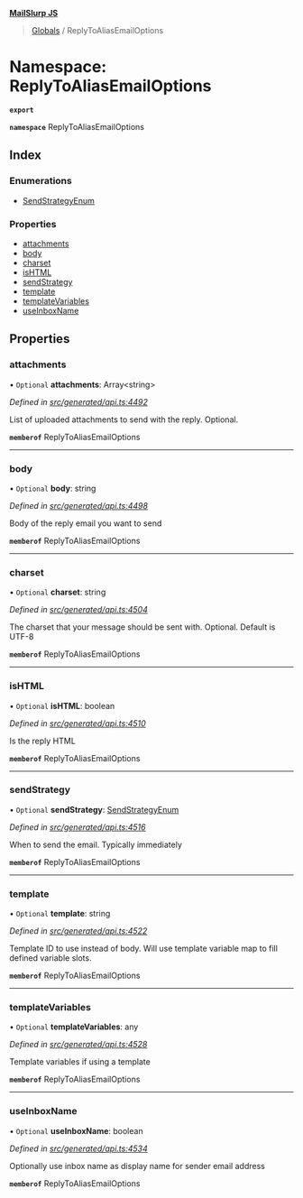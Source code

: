**[MailSlurp JS](../README.md)**

> [Globals](../README.md) / ReplyToAliasEmailOptions

# Namespace: ReplyToAliasEmailOptions

**`export`** 

**`namespace`** ReplyToAliasEmailOptions

## Index

### Enumerations

* [SendStrategyEnum](../enums/replytoaliasemailoptions.sendstrategyenum.md)

### Properties

* [attachments](replytoaliasemailoptions.md#attachments)
* [body](replytoaliasemailoptions.md#body)
* [charset](replytoaliasemailoptions.md#charset)
* [isHTML](replytoaliasemailoptions.md#ishtml)
* [sendStrategy](replytoaliasemailoptions.md#sendstrategy)
* [template](replytoaliasemailoptions.md#template)
* [templateVariables](replytoaliasemailoptions.md#templatevariables)
* [useInboxName](replytoaliasemailoptions.md#useinboxname)

## Properties

### attachments

• `Optional` **attachments**: Array\<string>

*Defined in [src/generated/api.ts:4492](https://github.com/mailslurp/mailslurp-client/blob/eace919/src/generated/api.ts#L4492)*

List of uploaded attachments to send with the reply. Optional.

**`memberof`** ReplyToAliasEmailOptions

___

### body

• `Optional` **body**: string

*Defined in [src/generated/api.ts:4498](https://github.com/mailslurp/mailslurp-client/blob/eace919/src/generated/api.ts#L4498)*

Body of the reply email you want to send

**`memberof`** ReplyToAliasEmailOptions

___

### charset

• `Optional` **charset**: string

*Defined in [src/generated/api.ts:4504](https://github.com/mailslurp/mailslurp-client/blob/eace919/src/generated/api.ts#L4504)*

The charset that your message should be sent with. Optional. Default is UTF-8

**`memberof`** ReplyToAliasEmailOptions

___

### isHTML

• `Optional` **isHTML**: boolean

*Defined in [src/generated/api.ts:4510](https://github.com/mailslurp/mailslurp-client/blob/eace919/src/generated/api.ts#L4510)*

Is the reply HTML

**`memberof`** ReplyToAliasEmailOptions

___

### sendStrategy

• `Optional` **sendStrategy**: [SendStrategyEnum](../enums/replytoaliasemailoptions.sendstrategyenum.md)

*Defined in [src/generated/api.ts:4516](https://github.com/mailslurp/mailslurp-client/blob/eace919/src/generated/api.ts#L4516)*

When to send the email. Typically immediately

**`memberof`** ReplyToAliasEmailOptions

___

### template

• `Optional` **template**: string

*Defined in [src/generated/api.ts:4522](https://github.com/mailslurp/mailslurp-client/blob/eace919/src/generated/api.ts#L4522)*

Template ID to use instead of body. Will use template variable map to fill defined variable slots.

**`memberof`** ReplyToAliasEmailOptions

___

### templateVariables

• `Optional` **templateVariables**: any

*Defined in [src/generated/api.ts:4528](https://github.com/mailslurp/mailslurp-client/blob/eace919/src/generated/api.ts#L4528)*

Template variables if using a template

**`memberof`** ReplyToAliasEmailOptions

___

### useInboxName

• `Optional` **useInboxName**: boolean

*Defined in [src/generated/api.ts:4534](https://github.com/mailslurp/mailslurp-client/blob/eace919/src/generated/api.ts#L4534)*

Optionally use inbox name as display name for sender email address

**`memberof`** ReplyToAliasEmailOptions
